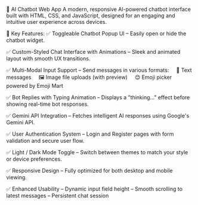🤖 AI Chatbot Web App
A modern, responsive AI-powered chatbot interface built with HTML, CSS, and JavaScript, designed for an engaging and intuitive user experience across devices.

🌟 Key Features:
✅ Toggleable Chatbot Popup UI
– Easily open or hide the chatbot widget.

✅ Custom-Styled Chat Interface with Animations
– Sleek and animated layout with smooth UX transitions.

✅ Multi-Modal Input Support
– Send messages in various formats:
    📝 Text messages
    🖼️ Image file uploads (with preview)
    😊 Emoji picker powered by Emoji Mart

✅ Bot Replies with Typing Animation
– Displays a "thinking..." effect before showing real-time bot responses.

✅ Gemini API Integration
– Fetches intelligent AI responses using Google's Gemini API.

✅ User Authentication System
– Login and Register pages with form validation and secure user flow.

✅ Light / Dark Mode Toggle
– Switch between themes to match your style or device preferences.

✅ Responsive Design
– Fully optimized for both desktop and mobile viewing.

✅ Enhanced Usability
– Dynamic input field height
– Smooth scrolling to latest messages
– Persistent chat session
